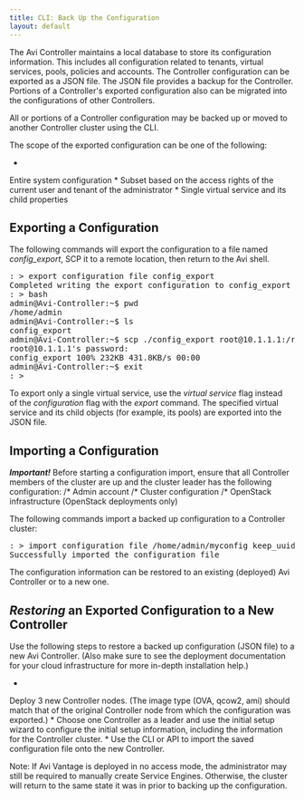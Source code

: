 ```yaml
---
title: CLI: Back Up the Configuration
layout: default
---
```

The Avi Controller maintains a local database to store its configuration information. This includes all configuration related to tenants, virtual services, pools, policies and accounts. The Controller configuration can be exported as a JSON file. The JSON file provides a backup for the Controller. Portions of a Controller's exported configuration also can be migrated into the configurations of other Controllers.

All or portions of a Controller configuration may be backed up or moved to another Controller cluster using the CLI.

The scope of the exported configuration can be one of the following:

* 
Entire system configuration
* 
Subset based on the access rights of the current user and tenant of the administrator
* 
Single virtual service and its child properties

## Exporting a Configuration

The following commands will export the configuration to a file named *config_export*, SCP it to a remote location, then return to the Avi shell.  
<pre crayon="false" class="">: &gt; export configuration file config_export
Completed writing the export configuration to config_export
: &gt; bash
admin@Avi-Controller:~$ pwd
/home/admin
admin@Avi-Controller:~$ ls
config_export
admin@Avi-Controller:~$ scp ./config_export root@10.1.1.1:/root
root@10.1.1.1's password:
config_export 100% 232KB 431.8KB/s 00:00
admin@Avi-Controller:~$ exit
: &gt;</pre>

To export only a single virtual service, use the *virtual service* flag instead of the *configuration* flag with the *export* command. The specified virtual service and its child objects (for example, its pools) are exported into the JSON file.

## Importing a Configuration

***Important!*** Before starting a configuration import, ensure that all Controller members of the cluster are up and the cluster leader has the following configuration:
/* Admin account
/* Cluster configuration
/* OpenStack infrastructure (OpenStack deployments only)

The following commands import a backed up configuration to a Controller cluster:
<pre crayon="false" class="">: &gt; import configuration file /home/admin/myconfig keep_uuid
Successfully imported the configuration file</pre>

The configuration information can be restored to an existing (deployed) Avi Controller or to a new one.

## *Restoring* an Exported Configuration to a New Controller

Use the following steps to restore a backed up configuration (JSON file) to a new Avi Controller. (Also make sure to see the deployment documentation for your cloud infrastructure for more in-depth installation help.)

* 
Deploy 3 new Controller nodes. (The image type (OVA, qcow2, ami) should match that of the original Controller node from which the configuration was exported.)
* 
Choose one Controller as a leader and use the initial setup wizard to configure the initial setup information, including the information for the Controller cluster.
* 
Use the CLI or API to import the saved configuration file onto the new Controller.

Note: If Avi Vantage is deployed in no access mode, the administrator may still be required to manually create Service Engines. Otherwise, the cluster will return to the same state it was in prior to backing up the configuration.  